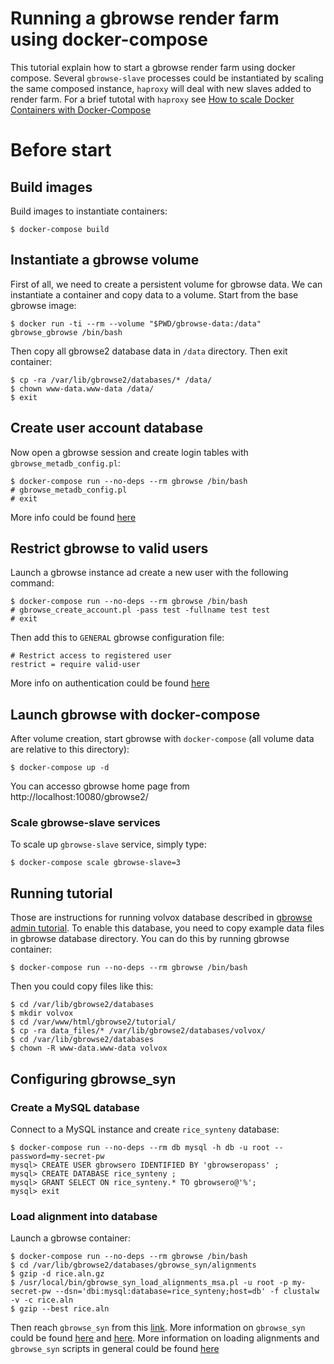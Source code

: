 
Running a gbrowse render farm using docker-compose
==================================================

This tutorial explain how to start a gbrowse render farm using docker compose.
Several `gbrowse-slave` processes could be instantiated by scaling the same
composed instance, `haproxy` will deal with new slaves added to render farm. For
a brief tutotal with `haproxy` see [How to scale Docker Containers with Docker-Compose][scale-tutorial]

[scale-tutorial]: https://www.brianchristner.io/how-to-scale-a-docker-container-with-docker-compose/

Before start
============

Build images
------------

Build images to instantiate containers:

```
$ docker-compose build
```

Instantiate a gbrowse volume
----------------------------

First of all, we need to create a persistent volume for gbrowse data. We can instantiate
a container and copy data to a volume. Start from the base gbrowse image:

```
$ docker run -ti --rm --volume "$PWD/gbrowse-data:/data" gbrowse_gbrowse /bin/bash
```

Then copy all gbrowse2 database data in `/data` directory. Then exit container:

```
$ cp -ra /var/lib/gbrowse2/databases/* /data/
$ chown www-data.www-data /data/
$ exit
```

Create user account database
----------------------------

Now open a gbrowse session and create login tables with `gbrowse_metadb_config.pl`:

```
$ docker-compose run --no-deps --rm gbrowse /bin/bash
# gbrowse_metadb_config.pl
# exit
```

More info could be found [here][gbrowse-authentication]

[gbrowse-authentication]: http://gmod.org/wiki/GBrowse_Configuration/Authentication#GBrowse_Authentication_via_its_Built-in_User_Account_Database

## Restrict gbrowse to valid users

Launch a gbrowse instance ad create a new user with the following command:

```
$ docker-compose run --no-deps --rm gbrowse /bin/bash
# gbrowse_create_account.pl -pass test -fullname test test
# exit
```

Then add this to `GENERAL` gbrowse configuration file:

```
# Restrict access to registered user
restrict = require valid-user
```

More info on authentication could be found [here][gbrowse-add-user]

[gbrowse-add-user]: http://gmod.org/wiki/GBrowse_Configuration/Authentication#Adding_User_Accounts

Launch gbrowse with docker-compose
----------------------------------

After volume creation, start gbrowse with `docker-compose` (all volume data are
relative to this directory):

```
$ docker-compose up -d
```

You can accesso gbrowse home page from http://localhost:10080/gbrowse2/

### Scale gbrowse-slave services

To scale up `gbrowse-slave` service, simply type:

```
$ docker-compose scale gbrowse-slave=3
```

Running tutorial
----------------

Those are instructions for running volvox database described in [gbrowse admin tutorial][gbrowse-admin-tutorial].
To enable this database, you need to copy example data files in gbrowse database
directory. You can do this by running gbrowse container:

```
$ docker-compose run --no-deps --rm gbrowse /bin/bash
```

Then you could copy files like this:

```
$ cd /var/lib/gbrowse2/databases
$ mkdir volvox
$ cd /var/www/html/gbrowse2/tutorial/
$ cp -ra data_files/* /var/lib/gbrowse2/databases/volvox/
$ cd /var/lib/gbrowse2/databases
$ chown -R www-data.www-data volvox
```

[gbrowse-admin-tutorial]: http://cloud.gmod.org/gbrowse2/tutorial/tutorial.html

Configuring gbrowse_syn
-----------------------

### Create a MySQL database

Connect to a MySQL instance and create `rice_synteny` database:

```
$ docker-compose run --no-deps --rm db mysql -h db -u root --password=my-secret-pw
mysql> CREATE USER gbrowsero IDENTIFIED BY 'gbrowseropass' ;
mysql> CREATE DATABASE rice_synteny ;
mysql> GRANT SELECT ON rice_synteny.* TO gbrowsero@'%';
mysql> exit
```

### Load alignment into database

Launch a gbrowse container:

```
$ docker-compose run --no-deps --rm gbrowse /bin/bash
$ cd /var/lib/gbrowse2/databases/gbrowse_syn/alignments
$ gzip -d rice.aln.gz
$ /usr/local/bin/gbrowse_syn_load_alignments_msa.pl -u root -p my-secret-pw --dsn='dbi:mysql:database=rice_synteny;host=db' -f clustalw -v -c rice.aln
$ gzip --best rice.aln
```

Then reach `gbrowse_syn` from this [link][local-gbrowse_syn]. More information on
`gbrowse_syn` could be found [here][gbrowse_syn] and [here][gbrowse_syn_help]. More information on loading alignments
and `gbrowse_syn` scripts in general could be found [here][gbrowse_syn-script]

[local-gbrowse_syn]: http://localhost:10080/gb2/gbrowse_syn/
[gbrowse_syn]: http://gmod.org/wiki/GBrowse_syn
[gbrowse_syn_help]: http://gmod.org/wiki/GBrowse_syn_Help
[gbrowse_syn-script]: http://gmod.org/wiki/GBrowse_syn_Script
